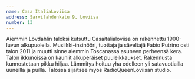 ```yaml
---
name: Casa ItaliaLoviisa
address: Sarvilahdenkatu 9, Loviisa
number: 13
---
```

Aiemmin Lövdahlin taloksi kutsuttu Casaitalialoviisa on rakennettu 1900-luvun alkupuolella. Musiikki-insinööri, tuottaja ja säveltajä Fabio Putrino osti talon  2011 ja muutti sinne aiemmin Toscanassa asuneen perheensä kera. Talon ikkunoissa on kauniit alkuperäiset puuleikkaukset. Rakennusta kunnostetaan pikku hiljaa.  Lämmitys hoituu yha edelleen yli satavuotiailla uuneilla ja puilla. Talossa sijaitsee myos RadioQueenLoviisan studio.